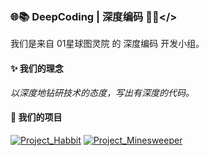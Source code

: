 ### 🌐📚 DeepCoding | 深度编码 👨‍💻</>

我们是来自 01星球图灵院 的 深度编码 开发小组。

#### ✨ 我们的理念
_以深度地钻研技术的态度，写出有深度的代码。_

#### 📌 我们的项目
[![Project_Habbit](https://my-github-readme-stats-git-main-frozenlemontees-projects.vercel.app/api/pin/?username=DeepCodingInTuringAcademy&repo=Habbit&show_owner=true&cache_seconds=10)](https://github.com/DeepCodingInTuringAcademy/Habbit)
[![Project_Minesweeper](https://my-github-readme-stats-git-main-frozenlemontees-projects.vercel.app/api/pin/?username=DeepCodingInTuringAcademy&repo=Minesweeper&show_owner=true&cache_seconds=10)](https://github.com/DeepCodingInTuringAcademy/Minesweeper)